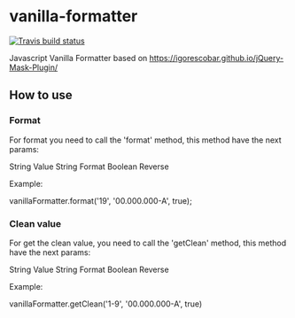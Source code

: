 # vanilla-formatter

[![Travis build status](http://img.shields.io/travis/babel/generator-babel-boilerplate.svg?style=flat)](https://travis-ci.org/williamstorres/vanilla-formatter)

Javascript Vanilla Formatter based on https://igorescobar.github.io/jQuery-Mask-Plugin/

## How to use

### Format

For format you need to call the 'format' method, this method have the next params:

String Value
String Format
Boolean Reverse

Example:

vanillaFormatter.format('19', '00.000.000-A', true);

### Clean value

For get the clean value, you need to call the 'getClean' method, this method have the next params:

String Value
String Format
Boolean Reverse

Example:

vanillaFormatter.getClean('1-9', '00.000.000-A', true)
